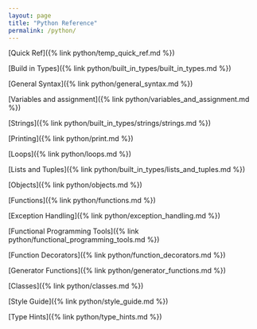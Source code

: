```yaml
---
layout: page
title: "Python Reference"
permalink: /python/
---
```


[comment]: <> (TODO: Look at https://docs.python.org/3/library/stdtypes.html for a comprehensive list of Python built in types you can use for organizing your notes.)
[comment]: <> (TODO: The above link is also a good starting point for what to add to notes for each type.)

[Quick Ref]({% link python/temp_quick_ref.md %})

[Build in Types]({% link python/built_in_types/built_in_types.md %})

[General Syntax]({% link python/general_syntax.md %})

[Variables and assignment]({% link python/variables_and_assignment.md %})

[Strings]({% link python/built_in_types/strings/strings.md %})

[Printing]({% link python/print.md %})

[Loops]({% link python/loops.md %})

[Lists and Tuples]({% link python/built_in_types/lists_and_tuples.md %})

[Objects]({% link python/objects.md %})

[Functions]({% link python/functions.md %})

[Exception Handling]({% link python/exception_handling.md %})

[Functional Programming Tools]({% link python/functional_programming_tools.md %})

[Function Decorators]({% link python/function_decorators.md %})

[Generator Functions]({% link python/generator_functions.md %})

[Classes]({% link python/classes.md %})

[Style Guide]({% link python/style_guide.md %})

[Type Hints]({% link python/type_hints.md %})
